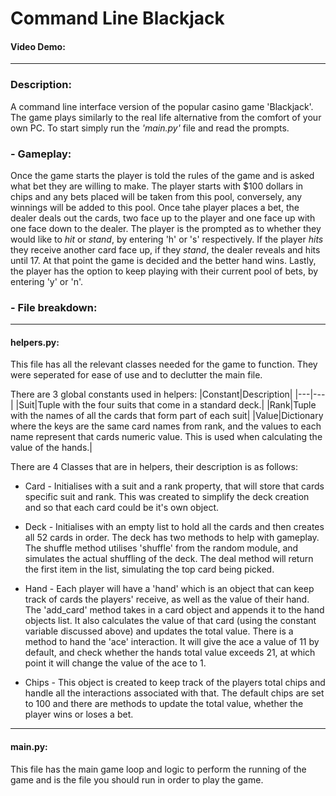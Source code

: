 # Command Line Blackjack
#### Video Demo:  <url here>
---
### **Description:**

A command line interface version of the popular casino game 'Blackjack'. The game plays similarly to the real life alternative from the comfort of your own PC. To start simply run the *'main.py'* file and read the prompts.

### **- Gameplay:**
Once the game starts the player is told the rules of the game and is asked what bet they are willing to make. The player starts with $100 dollars in chips and any bets placed will be taken from this pool, conversely, any winnings will be added to this pool. Once tahe player places a bet, the dealer deals out the cards, two face up to the player and one face up with one face down to the dealer. The player is the prompted as to whether they would like to *hit* or *stand*, by entering 'h' or 's' respectively. If the player *hits* they receive another card face up, if they *stand*, the dealer reveals and hits until 17. At that point the game is decided and the better hand wins. Lastly, the player has the option to keep playing with their current pool of bets, by entering 'y' or 'n'.

### **- File breakdown:**
---
#### helpers.py: 

This file has all the relevant classes needed for the game to function. They were seperated for ease of use and to declutter the main file. 

There are 3 global constants used in helpers: 
|Constant|Description|
|---|---|
|Suit|Tuple with the four suits that come in a standard deck.|
|Rank|Tuple with the names of all the cards that form part of each suit|
|Value|Dictionary where the keys are the same card names from rank, and the values to each name represent that cards numeric value. This is used when calculating the value of the hands.|

There are 4 Classes that are in helpers, their description is as follows:

- Card - 
Initialises with a suit and a rank property, that will store that cards specific suit and rank. This was created to simplify the deck creation and so that each card could be it's own object.

- Deck - 
Initialises with an empty list to hold all the cards and then creates all 52 cards in order. The deck has two methods to help with gameplay. The shuffle method utilises 'shuffle' from the random module, and simulates the actual shuffling of the deck. The deal method will return the first item in the list, simulating the top card being picked.

- Hand - 
Each player will have a 'hand' which is an object that can keep track of cards the players' receive, as well as the value of their hand. The 'add_card' method takes in a card object and appends it to the hand objects list. It also calculates the value of that card (using the constant variable discussed above) and updates the total value. There is a method to hand the 'ace' interaction. It will give the ace a value of 11 by default, and check whether the hands total value exceeds 21, at which point it will change the value of the ace to 1.

- Chips - 
This object is created to keep track of the players total chips and handle all the interactions associated with that. The default chips are set to 100 and there are methods to update the total value, whether the player wins or loses a bet.

---
#### main.py:

This file has the main game loop and logic to perform the running of the game and is the file you should run in order to play the game.

